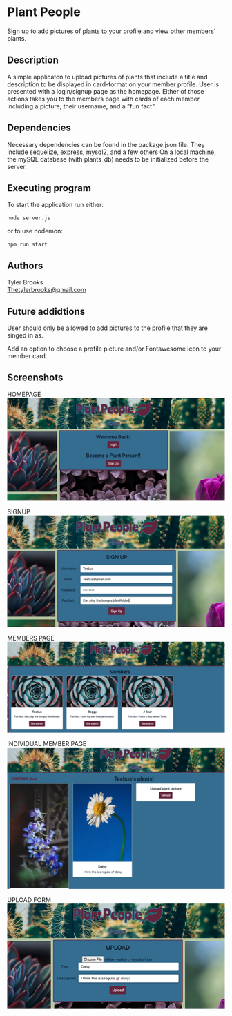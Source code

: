 # Plant People

Sign up to add pictures of plants to your profile and view other members' plants.

## Description

A simple applicaton to upload pictures of plants that include a title and description to be displayed in card-format on your member profile. User is presented with a login/signup page as the homepage. Either of those actions takes you to the members page with cards of each member, including a picture, their username, and a "fun fact".

## Dependencies

Necessary dependencies can be found in the package.json file. They include sequelize, express, mysql2, and a few others
On a local machine, the mySQL database (with plants_db) needs to be initialized before the server.

## Executing program

To start the application
run either:

```
node server.js
```

or to use nodemon:

```
npm run start
```

## Authors

Tyler Brooks
<br>
[Thetylerbrooks@gmail.com](mailto:Thetylerbrooks@gmail.com)

## Future addidtions

User should only be allowed to add pictures to the profile that they are singed in as.

Add an option to choose a profile picture and/or Fontawesome icon to your member card.

## Screenshots

HOMEPAGE
![HOMEPAGE](./screenshots/Welcome%3AHome.png)

SIGNUP
![SIGNUP](./screenshots/Signup.png)

MEMBERS PAGE
![MEMBERS](./screenshots/Members.png)

INDIVIDUAL MEMBER PAGE
![MEMBER](./screenshots/Tebbus's%20plants.png)

UPLOAD FORM
![UPLOAD FORM](./screenshots/Upload.png)
